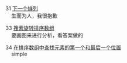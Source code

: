 31 [下一个排列](https://leetcode.cn/problems/next-permutation/)  
&nbsp;&nbsp;&nbsp;&nbsp;生而为人，我很抱歉

33 [搜索旋转排序数组](https://leetcode.cn/problems/search-in-rotated-sorted-array/)  
&nbsp;&nbsp;&nbsp;&nbsp;要画图来进行分析，看答案做的

34 [在排序数组中查找元素的第一个和最后一个位置](https://leetcode.cn/problems/find-first-and-last-position-of-element-in-sorted-array/)  
&nbsp;&nbsp;&nbsp;&nbsp;simple
